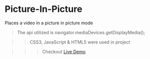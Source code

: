 # Picture-In-Picture
Places a video in a picture in picture mode

>The api utilized is navigator.mediaDevices.getDisplayMedia();

>>CSS3, JavaScript & HTML5 were used in project

>>>Checkout <a href='https://sahilaghara1911.github.io/Picture-In-Picture/'> Live Demo </a>
